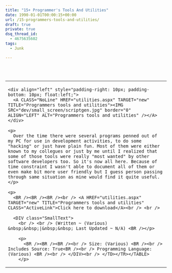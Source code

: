 ```yaml
---
title: "15+ Programmer's Tools And Utilities"
date: 1990-01-01T00:00:15+00:00
url: /15-programmers-tools-and-utilities/
draft: true
private: true
dsq_thread_id:
  - 4675635602
tags:
  - Junk

---
```

<TABLE WIDTH="93%" ALIGN="CENTER" VALIGN="MIDDLE">
  <br />

  <TR VALIGN="middle">
    <br /> <TD HEIGHT="0%" VALIGN="middle" BGCOLOR1="#CEFFCE"></p>

    <div align="left" style="padding-right: 10px; padding-bottom: 10px; float:left;">
      <A CLASS="NoLine" HREF="utilities.aspx" TARGET="new" TITLE="Programmers tools and utilities"><IMG SRC="dev/small_screen/scriptgen.jpg" border="0" ALIGN="LEFT" ALT="Programmers tools and utilities" /></A>
    </div>

    <p>
      Over the time there were several programs penned out of my PC for use in development activities, to do some "hacking" or just have plain fun. Most of them were either known to my collegues or just by me until I realized that some of those tools were really "most wanted" by other software developers too. So it's now all here. Because of time constraint I wasn't able to document all of them or even make bit more user friendly but I guess person passing through same situation as mine would find it quite useful.
    </p>

    <p>
      <BR /><BR /><BR /><br /> <A HREF="utilities.aspx" TARGET="new" TITLE="Programmers tools and utilities" CLASS="ActiveLink">Click here to download</A><br /> <br />

      <DIV class="SmallText">
        <br /> <br /> (Written ~ (Various) &nbsp;&nbsp;|&nbsp;&nbsp; Last Updated ~ N/A) <BR /></p>

        <p>
          <BR /><BR /><BR /><br /> Size: (Various) <BR /><br /> Includes Source: True<BR /><br /> Programming Language: (Various) <BR /><br /> </DIV><br /> </TD></TR></TABLE>
        </p>